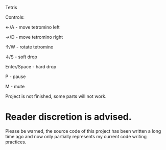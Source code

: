 Tetris


Controls:

←/A - move tetromino left

→/D - move tetromino right

↑/W - rotate tetromino

↓/S - soft drop

Enter/Space - hard drop

P - pause

M - mute



Project is not finished, some parts will not work.


# Reader discretion is advised.
Please be warned, the source code of this project has been written a long time ago and now only partially represents my current code writing practices.

